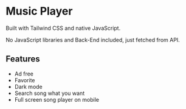 # Music Player

Built with Tailwind CSS and native JavaScript.

No JavaScript libraries and Back-End included, just fetched from API.

## Features

- Ad free
- Favorite
- Dark mode
- Search song what you want
- Full screen song player on mobile
